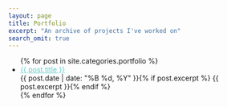 ```yaml
---
layout: page
title: Portfolio
excerpt: "An archive of projects I've worked on"
search_omit: true
---
```


<ul class="post-list">
{% for post in site.categories.portfolio %} 
  <li><article><a href="{{ site.url }}{{ post.url }}" style="color:#66cccc;">{{ post.title }}</a><br><span class="entry-date"><time datetime="{{ post.date | date_to_xmlschema }}">{{ post.date | date: "%B %d, %Y" }}</time></span>{% if post.excerpt %} <span class="excerpt">{{ post.excerpt }}</span>{% endif %}</article></li>
{% endfor %}
</ul>